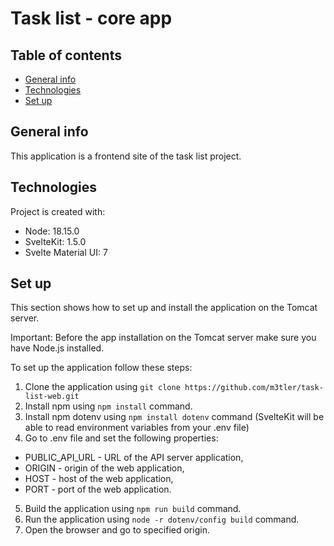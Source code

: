# Task list - core app

## Table of contents
* [General info](#general-info)
* [Technologies](#technologies)
* [Set up](#set-up)

## General info
This application is a frontend site of the task list project. 

## Technologies
Project is created with:
* Node: 18.15.0
* SvelteKit: 1.5.0
* Svelte Material UI: 7

## Set up
This section shows how to set up and install the application on the Tomcat server.

Important: Before the app installation on the Tomcat server make sure you have Node.js installed.

To set up the application follow these steps:
1. Clone the application using ```git clone https://github.com/m3tler/task-list-web.git```
2. Install npm using ```npm install``` command.
3. Install npm dotenv using ```npm install dotenv``` command (SvelteKit will be able to read environment variables from your .env file)
4. Go to .env file and set the following properties:
- PUBLIC_API_URL - URL of the API server application,
- ORIGIN - origin of the web application,
- HOST - host of the web application,
- PORT - port of the web application.
5. Build the application using ```npm run build``` command.
6. Run the application using ```node -r dotenv/config build``` command.
7. Open the browser and go to specified origin.

